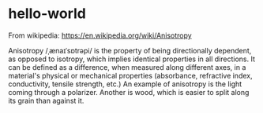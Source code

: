 # hello-world

From wikipedia: https://en.wikipedia.org/wiki/Anisotropy

Anisotropy /ˌænaɪˈsɒtrəpi/ is the property of being directionally dependent, as opposed to isotropy, which implies identical properties in all directions. It can be defined as a difference, when measured along different axes, in a material's physical or mechanical properties (absorbance, refractive index, conductivity, tensile strength, etc.) An example of anisotropy is the light coming through a polarizer. Another is wood, which is easier to split along its grain than against it.
